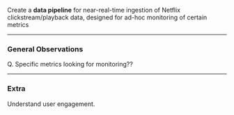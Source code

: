 
Create a **data pipeline** for near-real-time ingestion of Netflix clickstream/playback data, designed for ad-hoc monitoring of certain metrics

---
### General Observations

Q. Specific metrics looking for monitoring??

---
### Extra

Understand user engagement.




